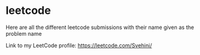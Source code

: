 # leetcode
Here are all the different leetcode submissions with their name given as the problem name

Link to my LeetCode profile: https://leetcode.com/Svehini/

